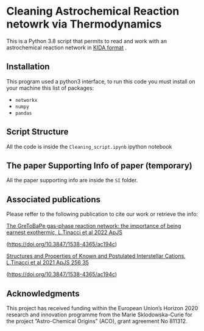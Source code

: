 # Cleaning Astrochemical Reaction netowrk via Thermodynamics  
This is a Python 3.8 script that permits to read and work with an astrochemical reaction network in [KIDA format](https://kida.astrochem-tools.org/) .

## Installation

This program used a python3 interface, to run this code you must install on your machine this list of packages:

* ```networkx```
* ```numpy```
* ```pandas```

## Script Structure
All the code is inside the ```Cleaning_script.ipynb``` ipython notebook

## The paper Supporting Info of paper (temporary)
All the paper supporting info are inside the ```SI```  folder.


## Associated publications
Please reffer to the following publication to cite our work or retrieve the info:

[The GreToBaPe gas-phase reaction network: the importance of being earnest exothermic, L.Tinacci et al 2022 ApJS ](https://doi.org/10.3847/1538-4365/ac194c)

(https://doi.org/10.3847/1538-4365/ac194c)

[Structures and Properties of Known and Postulated Interstellar Cations, L.Tinacci et al 2021 ApJS 256 35](https://doi.org/10.3847/1538-4365/ac194c)

(https://doi.org/10.3847/1538-4365/ac194c)

## Acknowledgments
This project has received funding within the European Union’s Horizon 2020 research and innovation programme from the Marie Sklodowska-Curie for the project ”Astro-Chemical Origins” (ACO), grant agreement No 811312.

